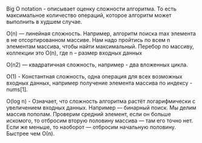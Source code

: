Big O notation - описывает оценку сложности алгоритма. То есть максимальное количество операций, которое алгоритм может выполнить в худшем случае.

O(n) — линейная сложность. Например, алгоритм поиска max элемента в не отсортированном массиве. Нам надо пройтись по всем n элементам массива, чтобы найти максимальный. Перебор по массиву, коллекции это O(n), где n – размер входных данных 

O(n2) — квадратичная сложность, например - два вложенных цикла. 

O(1) - Константная сложность, одна операция для всех возможных входных данных, например получение элемента массива по индексу - nums[1]. 

O(log n) - Означает, что сложность алгоритма растёт логарифмически с увеличением входных данных. Например — бинарный поиск. Мы делим массив пополам. Проверим средний элемент, если он больше искомого, то отбросим вторую половину массива — там его точно нет. Если же меньше, то наоборот — отбросим начальную половину. Быстрее чем О(n).